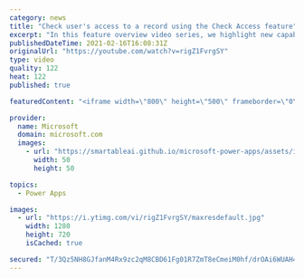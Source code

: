 ```yaml
---
category: news
title: "Check user's access to a record using the Check Access feature"
excerpt: "In this feature overview video series, we highlight new capabilities included in the latest update to Microsoft Power Apps.  This featured product update to Power Apps highlights check access, a new record level security feature admins can use to check and assign security roles.  Get the most out of"
publishedDateTime: 2021-02-16T16:08:31Z
originalUrl: "https://youtube.com/watch?v=rigZ1FvrgSY"
type: video
quality: 122
heat: 122
published: true

featuredContent: "<iframe width=\"800\" height=\"500\" frameborder=\"0\" src=\"https://www.youtube.com/embed/rigZ1FvrgSY\" allow=\"accelerometer; autoplay; encrypted-media; gyroscope; picture-in-picture\" allowfullscreen></iframe>"

provider:
  name: Microsoft
  domain: microsoft.com
  images:
    - url: "https://smartableai.github.io/microsoft-power-apps/assets/images/organizations/microsoft.com-50x50.jpg"
      width: 50
      height: 50

topics:
  - Power Apps

images:
  - url: "https://i.ytimg.com/vi/rigZ1FvrgSY/maxresdefault.jpg"
    width: 1280
    height: 720
    isCached: true

secured: "T/3Qz5NH8GJfanM4Rx9zc2qM8CBD61Fg01R7ZmT8eCmeiM0hf/drOAi6WUAH4rdDRk/l9ZS6H60F8ZjpgFWB7jxB73a1G0Y0CNZpkql2j6gvH8NxqFADNrV3u7Cj1pHiMvJ+1SAdOZCR2T1iXAF0weo3oAvcxEkLSgZGziA2XkibBVz/C6JYzGwB5bXaLYEpzh39Z9FI5EG8CfjrDNYi9m7Yn9MTBCpxQ6oKBpB7SlATvdZMU9iA/5l0aMWUXNbmfxOkVNsGH8Va/K1L4K3CTUFltrY+uIODugtqRbknyTJpnuyjmAnKL+OiUTLUngQzsjiXFle/bJWmmlsJHfv4SJPwWa0Aqqa/T08dWFlxM1kDslpqtYrZBF/mXxWdfGc02wUdj6hQH/9VZkG+xgyPqg==;z6Wr3zKOBJQ+SA2BD3i8/A=="
---
```



